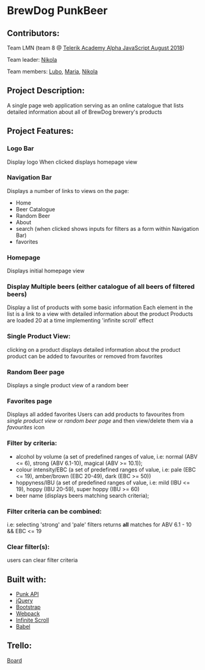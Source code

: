 # BrewDog PunkBeer

## Contributors: 
Team LMN (team 8 @ [Telerik Academy Alpha JavaScript August 2018](https://gitlab.com/TelerikAcademy/alpha-js-aug-18))

Team leader: [Nikola](https://gitlab.com/nizlatinov)

Team members: [Lubo](https://my.telerikacademy.com/Users/Lubo777), [Maria](https://my.telerikacademy.com/Users/maria.marinova), [Nikola](https://my.telerikacademy.com/Users/nizlatinov)

## Project Description:
A single page web application serving as an online catalogue that lists detailed information about all of BrewDog brewery's products

## Project Features:
 ### Logo Bar
 Display logo
 When clicked displays homepage view
 
 ### Navigation Bar
 Displays a number of links to views on the page: 
 - Home
 - Beer Catalogue
 - Random Beer
 - About
 - search (when clicked shows inputs for filters as a form within Navigation Bar)
 - favorites
 
 ### Homepage 

 Displays initial homepage view
 
 ### Display Multiple beers (either catalogue of all beers of filtered beers)
 Display a list of products with some basic information
 Each element in the list is a link to a view with detailed information about the product
 Products are loaded 20 at a time implementing 'infinite scroll' effect
 
 ### Single Product View: 
 clicking on a product displays detailed information about the product
 product can be added to favourites or removed from favorites
 
 ### Random Beer page
 Displays a single product view of a random beer
 
 ### Favorites page
 Displays all added favorites 
 Users can add products to favourites from *single product view* or *random beer page* and then view/delete them via a *favourites* icon

 ### Filter by criteria:
 - alcohol by volume (a set of predefined ranges of value, i.e: normal (ABV <= 6), strong (ABV 6.1-10), magical (ABV >= 10.1));
 - colour intensity/EBC (a set of predefined ranges of value, i.e: pale (EBC <= 19), amber/brown (EBC 20-49), dark (EBC >= 50))
 - hoppyness/IBU (a set of predefined ranges of value, i.e: mild (IBU <= 19), hoppy (IBU 20-59), super hoppy (IBU >= 60)
 - beer name (displays beers matching search criteria);

 ### Filter criteria can be combined:
  i.e: selecting 'strong' and 'pale' filters returns **all** matches for ABV 6.1 - 10 && EBC <= 19

 ### Clear filter(s): 
 users can clear filter criteria



## Built with:
 - [Punk API](https://punkapi.com/documentation/v2)
 - [jQuery](https://jquery.com/)
 - [Bootstrap](http://getbootstrap.com/)
 - [Webpack](https://webpack.js.org/)
 - [Infinite Scroll](https://infinite-scroll.com)
 - [Babel](https://babeljs.io/)

## Trello:
[Board](https://trello.com/b/L5dDFDv1/brewdog-punkbeer)